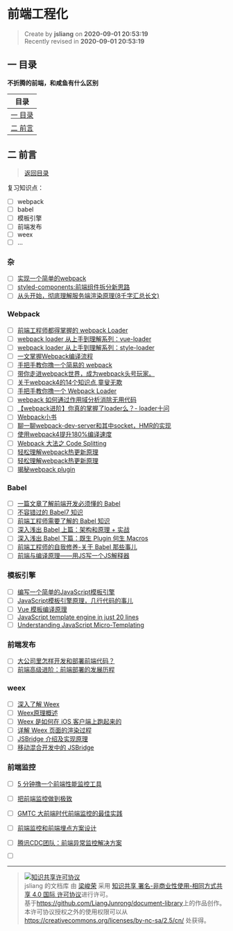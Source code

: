 前端工程化
===

> Create by **jsliang** on **2020-09-01 20:53:19**  
> Recently revised in **2020-09-01 20:53:19**

## <a name="chapter-one" id="chapter-one"></a>一 目录

**不折腾的前端，和咸鱼有什么区别**

| 目录 |
| --- |
| [一 目录](#chapter-one) |
| <a name="catalog-chapter-two" id="catalog-chapter-two"></a>[二 前言](#chapter-two) |

## <a name="chapter-two" id="chapter-two"></a>二 前言

> [返回目录](#chapter-one)

复习知识点：

* [ ] webpack
* [ ] babel
* [ ] 模板引擎
* [ ] 前端发布
* [ ] weex
* [ ] ...

### 杂

* [ ] [实现一个简单的webpack](https://juejin.im/post/6844903858179670030)
* [ ] [styled-components:前端组件拆分新思路](https://juejin.im/post/6844903878580764686)
* [ ] [从头开始，彻底理解服务端渲染原理(8千字汇总长文)](https://juejin.im/post/6844903881390964744)

### Webpack

* [ ] [前端工程师都得掌握的 webpack Loader](https://github.com/axuebin/articles/issues/38)
* [ ] [webpack loader 从上手到理解系列：vue-loader](https://mp.weixin.qq.com/s/NO5jZfoHZbjOwR8qiWnXmw)
* [ ] [webpack loader 从上手到理解系列：style-loader](https://mp.weixin.qq.com/s/alIKsKkGRU_yyjpeV8i0og)
* [ ] [一文掌握Webpack编译流程](https://mp.weixin.qq.com/s?__biz=MzI0MTUxOTE5NQ==&mid=2247484030&idx=1&sn=d630d4b3995bbfd50f99e781074acfeb)
* [ ] [手把手教你撸一个简易的 webpack](https://juejin.im/post/5b192afde51d45069c2efe5a)
* [ ] [带你走进webpack世界，成为webpack头号玩家。](https://juejin.im/post/5ac9dc9af265da23884d5543)
* [ ] [关于webpack4的14个知识点,童叟无欺](https://juejin.im/post/5cea1e1ae51d4510664d1652)
* [ ] [手把手教你撸一个 Webpack Loader](https://juejin.im/post/5a698a316fb9a01c9f5b9ca0)
* [ ] [webpack 如何通过作用域分析消除无用代码](https://diverse.space/2018/05/better-tree-shaking-with-scope-analysis)
* [ ] [【webpack进阶】你真的掌握了loader么？- loader十问](https://juejin.im/post/5bc1a73df265da0a8d36b74f)
* [ ] [Webpack小书](https://www.timsrc.com/article/2/webpack-book)
* [ ] [聊一聊webpack-dev-server和其中socket，HMR的实现](https://github.com/879479119/879479119.github.io/issues/5)
* [ ] [使用webpack4提升180%编译速度](http://louiszhai.github.io/2019/01/04/webpack4)
* [ ] [Webpack 大法之 Code Splitting](https://zhuanlan.zhihu.com/p/26710831)
* [ ] [轻松理解webpack热更新原理](https://mp.weixin.qq.com/s/2L9Y0pdwTTmd8U2kXHFlPA)
* [ ] [轻松理解webpack热更新原理](https://juejin.im/post/5de0cfe46fb9a071665d3df0)
* [ ] [揭秘webpack plugin](https://champyin.com/2020/01/12/%E6%8F%AD%E7%A7%98webpack-plugin/)

### Babel

* [ ] [一篇文章了解前端开发必须懂的 Babel](https://mp.weixin.qq.com/s/C-WmM5tjfc3r4sB52C4R0Q)
* [ ] [不容错过的 Babel7 知识](https://juejin.im/post/5ddff3abe51d4502d56bd143)
* [ ] [前端工程师需要了解的 Babel 知识](https://www.zoo.team/article/babel)
* [ ] [深入浅出 Babel 上篇：架构和原理 + 实战](https://juejin.im/post/5d94bfbf5188256db95589be)
* [ ] [深入浅出 Babel 下篇：既生 Plugin 何生 Macros](https://juejin.im/post/5da12397e51d4578364f6ffa)
* [ ] [前端工程师的自我修养-关于 Babel 那些事儿](https://juejin.im/post/5e5b488af265da574112089f)
* [ ] [前端与编译原理——用JS写一个JS解释器](https://segmentfault.com/a/1190000017241258)

### 模板引擎

* [ ] [编写一个简单的JavaScript模板引擎](https://www.liaoxuefeng.com/article/1006272230979008)
* [ ] [JavaScript模板引擎原理，几行代码的事儿](https://www.cnblogs.com/hustskyking/p/principle-of-javascript-template.html)
* [ ] [Vue 模板编译原理](https://github.com/berwin/Blog/issues/18)
* [ ] [JavaScript template engine in just 20 lines](https://krasimirtsonev.com/blog/article/Javascript-template-engine-in-just-20-line)
* [ ] [Understanding JavaScript Micro-Templating](https://medium.com/wdstack/understanding-javascript-micro-templating-f37a37b3b40e)

### 前端发布

* [ ] [大公司里怎样开发和部署前端代码？](https://www.zhihu.com/question/20790576)
* [ ] [前端高级进阶：前端部署的发展历程](https://juejin.im/post/5e6836cc51882549052f56f5)

### weex

* [ ] [深入了解 Weex](https://juejin.im/post/5b18a03ce51d45069d2263e3)
* [ ] [Weex原理概述](https://github.com/weexteam/article/issues/32)
* [ ] [Weex 是如何在 iOS 客户端上跑起来的](https://halfrost.com/weex_ios/)
* [ ] [详解 Weex 页面的渲染过程](https://segmentfault.com/a/1190000010415641)
* [ ] [JSBridge 介绍及实现原理](http://coolnuanfeng.github.io/jsbridge)
* [ ] [移动混合开发中的 JSBridge](https://mp.weixin.qq.com/s/I812Cr1_tLGrvIRb9jsg-A)

### 前端监控

* [ ] [5 分钟撸一个前端性能监控工具](https://juejin.im/post/5b7a50c0e51d4538af60d995)
* [ ] [把前端监控做到极致](https://zhuanlan.zhihu.com/p/32262716)
* [ ] [GMTC 大前端时代前端监控的最佳实践](https://juejin.im/post/5b35921af265da598f1563cf)
* [ ] [前端监控和前端埋点方案设计](https://juejin.im/post/5b62d68df265da0f9d1a1cd6)
* [ ] [腾讯CDC团队：前端异常监控解决方案](https://mp.weixin.qq.com/s/W0i-Iu6nqkWttsGZ-RmOqw)



* [ ] []()

---

> <a rel="license" href="http://creativecommons.org/licenses/by-nc-sa/4.0/"><img alt="知识共享许可协议" style="border-width:0" src="https://i.creativecommons.org/l/by-nc-sa/4.0/88x31.png" /></a><br /><span xmlns:dct="http://purl.org/dc/terms/" property="dct:title">jsliang 的文档库</span> 由 <a xmlns:cc="http://creativecommons.org/ns#" href="https://github.com/LiangJunrong/document-library" property="cc:attributionName" rel="cc:attributionURL">梁峻荣</a> 采用 <a rel="license" href="http://creativecommons.org/licenses/by-nc-sa/4.0/">知识共享 署名-非商业性使用-相同方式共享 4.0 国际 许可协议</a>进行许可。<br />基于<a xmlns:dct="http://purl.org/dc/terms/" href="https://github.com/LiangJunrong/document-library" rel="dct:source">https://github.com/LiangJunrong/document-library</a>上的作品创作。<br />本许可协议授权之外的使用权限可以从 <a xmlns:cc="http://creativecommons.org/ns#" href="https://creativecommons.org/licenses/by-nc-sa/2.5/cn/" rel="cc:morePermissions">https://creativecommons.org/licenses/by-nc-sa/2.5/cn/</a> 处获得。